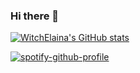 ### Hi there 👋

<!--
**WitchElaina/WitchElaina** is a ✨ _special_ ✨ repository because its `README.md` (this file) appears on your GitHub profile.

Here are some ideas to get you started:

- 🔭 I’m currently working on ...
- 🌱 I’m currently learning ...
- 👯 I’m looking to collaborate on ...
- 🤔 I’m looking for help with ...
- 💬 Ask me about ...
- 📫 How to reach me: ...
- 😄 Pronouns: ...
- ⚡ Fun fact: ...
-->

[![WitchElaina's GitHub stats](https://github-readme-stats.vercel.app/api?username=WitchElaina)](https://github.com/anuraghazra/github-readme-stats)


[![spotify-github-profile](https://spotify-github-profile.vercel.app/api/view?uid=31wbjt6gkngdmcajuwnec77vwdyq&cover_image=true&theme=default&bar_color=53b14f&bar_color_cover=false)](https://spotify-github-profile.vercel.app/api/view?uid=31wbjt6gkngdmcajuwnec77vwdyq&redirect=true)
